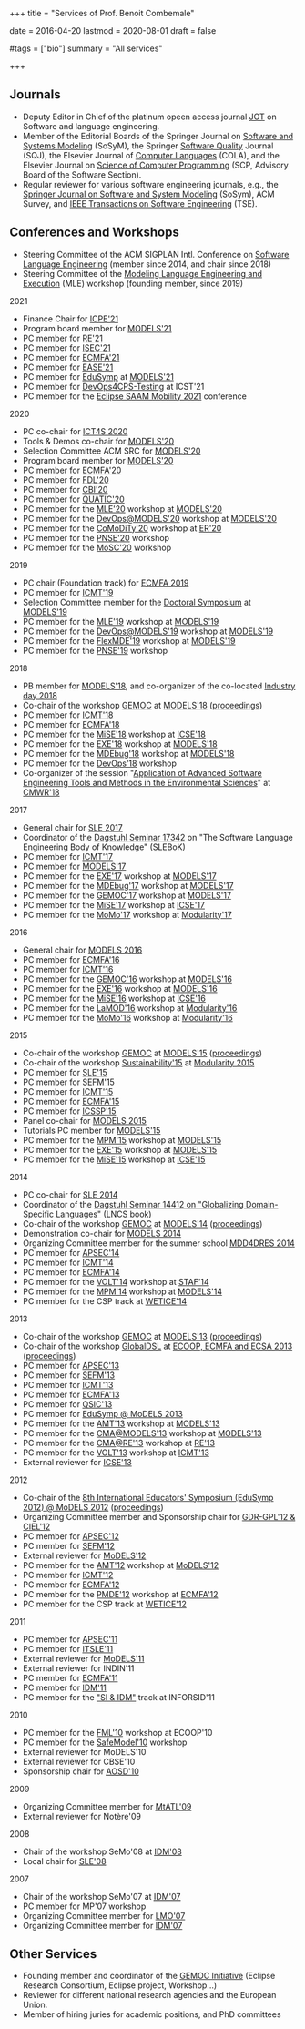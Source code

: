 +++
title = "Services of Prof. Benoit Combemale"

date = 2016-04-20
lastmod = 2020-08-01
draft = false

#tags = ["bio"]
summary = "All services"

+++

## Journals

- Deputy Editor in Chief of the platinum opeen access journal <a href="http://www.jot.fm" target="_blank">JOT</a> on Software and language engineering.
- Member of the Editorial Boards of the Springer Journal on <a href="http://www.sosym.org" target="_blank">Software and Systems Modeling</a> (SoSyM), the Springer <a href="https://link.springer.com/journal/11219" target="_blank">Software Quality</a> Journal (SQJ), the Elsevier Journal of <a href="https://www.journals.elsevier.com/journal-of-computer-languages" target="_blank">Computer Languages</a> (COLA), and the Elsevier Journal on <a href="http://www.journals.elsevier.com/science-of-computer-programming/editorial-board/">Science of Computer Programming</a> (SCP, Advisory Board of the Software Section).
- Regular reviewer for various software engineering journals, e.g., the <a href="http://www.sosym.org/" target="_blank">Springer Journal on Software and System Modeling</a> (SoSym), ACM Survey, and <a href="http://www.computer.org/portal/web/tse" target="_blank">IEEE Transactions on Software Engineering</a> (TSE).


## Conferences and Workshops

- Steering Committee of the ACM SIGPLAN Intl. Conference on <a href="http://www.sleconf.org/">Software Language Engineering</a> (member since 2014, and chair since 2018)
- Steering Committee of the <a href="https://mleworkshop.github.io">Modeling Language Engineering and Execution</a> (MLE) workshop (founding member, since 2019)

2021

- Finance Chair for <a href="https://icpe2021.spec.org/" target="_blank">ICPE'21</a>
- Program board member for <a href="https://conf.researchr.org/home/models-2021" target="_blank">MODELS'21</a>
- PC member for <a href="#" target="_blank">RE'21</a>
- PC member for <a href="http://isoft.acm.org/isec2021/" target="_blank">ISEC'21</a>
- PC member for <a href="#" target="_blank">ECMFA'21</a>
- PC member for <a href="https://www.ntnu.edu/ease2021" target="_blank">EASE'21</a>
- PC member for <a href="#" target="_blank">EduSymp</a> at <a href="https://conf.researchr.org/home/models-2021" target="_blank">MODELS'21</a> 
- PC member for <a href="https://devops4cps-testing.github.io/" target="_blank">DevOps4CPS-Testing</a> at ICST'21
- PC member for the <a href="https://events.eclipse.org/2021/saam-mobility/" target="_blank">Eclipse SAAM Mobility 2021</a> conference

2020

- PC co-chair for <a href="https://2020.ict4s.org">ICT4S 2020</a>
- Tools & Demos co-chair for <a href="https://conf.researchr.org/home/models-2020" target="_blank">MODELS'20</a>
- Selection Committee ACM SRC for <a href="https://conf.researchr.org/home/models-2020" target="_blank">MODELS'20</a>
- Program board member for <a href="https://conf.researchr.org/home/models-2020" target="_blank">MODELS'20</a>
- PC member for <a href="https://staf2020.hvl.no/events/ecmfa2020/" target="_blank">ECMFA'20</a>
- PC member for <a href="http://fdl-conference.org/" target="_blank">FDL'20</a>
- PC member for <a href="https://portal.cbi-series.org/" target="_blank">CBI'20</a>
- PC member for <a href="https://2020.quatic.org/thematic-tracks/model-driven-methods" target="_blank">QUATIC'20</a>
- PC member for the <a href="https://mleworkshop.github.io/mle2020.html">MLE'20</a> workshop at <a href="https://conf.researchr.org/home/models-2020" target="_blank">MODELS'20</a>
- PC member for the <a href="https://ace-design.github.io/devops-at-models/">DevOps@MODELS'20</a> workshop at <a href="https://conf.researchr.org/home/models-2020" target="_blank">MODELS'20</a>
- PC member for the <a href="https://comodity.github.io/">CoMoDiTy'20</a> workshop at <a href="https://er2020.big.tuwien.ac.at/" target="_blank">ER'20</a>
- PC member for the <a href="http://www.informatik.uni-hamburg.de/TGI/events/pnse/">PNSE'20</a> workshop
- PC member for the <a href="https://mosc.gssi.it/">MoSC'20</a> workshop

2019

- PC chair (Foundation track) for <a href="https://staf2019.win.tue.nl/events/ecmfa19/">ECMFA 2019</a>
- PC member for <a href="http://www.model-transformation.org/" target="_blank">ICMT'19</a>
- Selection Committee member for the <a href="https://modelsconf19.org/?page_id=1118">Doctoral Symposium</a> at <a href="https://modelsconf19.org/" target="_blank">MODELS'19</a>
- PC member for the <a href="http://gemoc.org/events/mle2019">MLE'19</a> workshop at <a href="https://modelsconf19.org/" target="_blank">MODELS'19</a>
- PC member for the <a href="https://ace-design.github.io/devops-at-models/">DevOps@MODELS'19</a> workshop at <a href="https://modelsconf19.org/" target="_blank">MODELS'19</a>
- PC member for the <a href="http://events.disim.univaq.it/flexmde/">FlexMDE'19</a> workshop at <a href="https://modelsconf19.org/" target="_blank">MODELS'19</a>
- PC member for the <a href="http://www.informatik.uni-hamburg.de/TGI/events/pnse/">PNSE'19</a> workshop

2018

- PB member for <a href="https://modelsconf2018.github.io/" target="_blank">MODELS'18</a>, and co-organizer of the co-located <a href="https://modelsconf2018.github.io/program/industryday/" target="_blank">Industry day 2018</a>
- Co-chair of the workshop <a href="http://gemoc.org/gemoc2018">GEMOC</a> at <a href="https://modelsconf2018.github.io/" target="_blank">MODELS'18</a> (<a title="CEUR" href="#" target="_blank">proceedings</a>)
- PC member for <a href="https://icmt2018.github.io/" target="_blank">ICMT'18</a>
- PC member for <a href="http://eventmall.info/ecmfa2018/" target="_blank">ECMFA'18</a>
- PC member for the <a href="https://sselab.de/lab2/public/wiki/MiSE/">MiSE'18</a> workshop at <a href="http://icse2017.gatech.edu/" target="_blank">ICSE'18</a>
- PC member for the <a href="https://modelexecution.org/exe2018/">EXE'18</a> workshop at <a href="https://modelsconf2018.github.io/" target="_blank">MODELS'18</a>
- PC member for the <a href="https://msdl.uantwerpen.be/conferences/MDEbug/2018/">MDEbug'18</a> workshop at <a href="https://modelsconf2018.github.io/" target="_blank">MODELS'18</a>
- PC member for the <a href="https://www.laser-foundation.org/devops/2018/">DevOps'18</a> workshop</a>
- Co-organizer of the session "<a href="http://cmwrconference.org/program/sessions/application_of_advanced_software_tools_and_methods/"  target="_blank">Application of Advanced Software Engineering Tools and Methods in the Environmental Sciences</a>" at <a href="http://cmwrconference.org/" target="_blank">CMWR'18</a>

2017

- General chair for <a href="http://www.sleconf.org/2017">SLE 2017</a>
- Coordinator of the <a href="http://www.dagstuhl.de/17342" target="_blank">Dagstuhl Seminar 17342</a> on "The Software Language Engineering Body of Knowledge" (SLEBoK)
- PC member for <a href="https://sites.google.com/site/icmt2017/" target="_blank">ICMT'17</a>
- PC member for <a href="https://www.cs.utexas.edu/models2017/home" target="_blank">MODELS'17</a>
- PC member for the <a href="https://modelexecution.org/exe2017/">EXE'17</a> workshop at <a href="https://www.cs.utexas.edu/models2017/home" target="_blank">MODELS'17</a>
- PC member for the <a href="https://msdl.uantwerpen.be/conferences/MDEbug/">MDEbug'17</a> workshop at <a href="https://www.cs.utexas.edu/models2017/home" target="_blank">MODELS'17</a>
- PC member for the <a href="http://gemoc.org/events/gemoc2017.html">GEMOC'17</a> workshop at <a href="https://www.cs.utexas.edu/models2017/home" target="_blank">MODELS'17</a>
- PC member for the <a href="https://sselab.de/lab2/public/wiki/MiSE">MiSE'17</a> workshop at <a href="http://icse2017.gatech.edu/" target="_blank">ICSE'17</a>
- PC member for the <a href="http://www.momo2017.ece.mcgill.ca/">MoMo'17</a> workshop at <a href="http://2017.modularity.info" target="_blank">Modularity'17</a>

2016

- General chair for <a href="http://models2016.irisa.fr/">MODELS 2016</a>
- PC member for <a href="http://ecmfa2016.itu.dk" target="_blank">ECMFA'16</a>
- PC member for <a href="http://is.ieis.tue.nl/research/ICMT16/" target="_blank">ICMT'16</a>
- PC member for the <a href="http://gemoc.org/gemoc2016/">GEMOC'16</a> workshop at <a href="http://models2016.irisa.fr/" target="_blank">MODELS'16</a>
- PC member for the <a href="https://modelexecution.org/exe2016">EXE'16</a> workshop at <a href="http://models2016.irisa.fr/" target="_blank">MODELS'16</a>
- PC member for the <a href="https://sselab.de/lab2/public/wiki/MiSE">MiSE'16</a> workshop at <a href="http://2016.icse.cs.txstate.edu" target="_blank">ICSE'16</a>
- PC member for the <a href="http://2016.modularity.info/track/LaMOD2016">LaMOD'16</a> workshop at <a href="http://2016.modularity.info" target="_blank">Modularity'16</a>
- PC member for the <a href="http://www.momo2016.ece.mcgill.ca">MoMo'16</a> workshop at <a href="http://2016.modularity.info" target="_blank">Modularity'16</a>

2015

- Co-chair of the workshop <a href="http://gemoc.org/gemoc2015/">GEMOC</a> at <a href="http://www.modelsconference.org/" target="_blank">MODELS'15</a> (<a title="CEUR" href="http://ceur-ws.org/Vol-1511/" target="_blank">proceedings</a>)
- Co-chair of the workshop <a href="http://sustainability15.inria.fr/" target="_blank">Sustainability'15</a> at <a href="http://www.aosd.net/2015/">Modularity 2015</a>
- PC member for <a href="http://www.sleconf.org/2015/" target="_blank">SLE'15</a>
- PC member for <a href="http://www.cs.york.ac.uk/sefm2015/" target="_blank">SEFM'15</a>
- PC member for <a href="www.di.univaq.it/diruscio/sites/ICMT2015/" target="_blank">ICMT'15</a>
- PC member for <a href="https://www.uni-marburg.de/fb12/swt/ecmfa2015/" target="_blank">ECMFA'15</a>
- PC member for <a href="http://www.icsp-conferences.org/icssp2015/" target="_blank">ICSSP'15</a>
- Panel co-chair for <a href="http://www.modelsconference.org/">MODELS 2015</a>
- Tutorials PC member for <a href="http://www.modelsconference.org/" target="_blank">MODELS'15</a>
- PC member for the <a href="http://is.ieis.tue.nl/research/bpm/MPM15">MPM'15</a> workshop at <a href="http://www.modelsconference.org/" target="_blank">MODELS'15</a>
- PC member for the <a href="http://www.modelexecution.org/exe2015">EXE'15</a> workshop at <a href="http://www.modelsconference.org/" target="_blank">MODELS'15</a>
- PC member for the <a href="https://sselab.de/lab2/public/wiki/MiSE">MiSE'15</a> workshop at <a href="#" target="_blank">ICSE'15</a>

2014

- PC co-chair for <a href="http://www.sleconf.org/2014">SLE 2014</a>
- Coordinator of the <a href="http://www.dagstuhl.de/14412" target="_blank">Dagstuhl Seminar 14412 on "Globalizing Domain-Specific Languages"</a> (<a title="LNCS Book" href="http://www.springer.com/us/book/9783319261713" target="_blank">LNCS book</a>)
- Co-chair of the workshop <a href="http://gemoc.org/gemoc2014/">GEMOC</a> at <a href="http://models2014.webs.upv.es/" target="_blank">MODELS'14</a> (<a title="CEUR" href="http://ceur-ws.org/Vol-1236/" target="_blank">proceedings</a>)
- Demonstration co-chair for <a href="http://models2014.webs.upv.es">MODELS 2014</a>
- Organizing Committee member for the summer school <a href="http://www.mdd4dres.org/">MDD4DRES 2014</a>
- PC member for <a href="http://apsec2014.korea.ac.kr/" target="_blank">APSEC'14</a>
- PC member for <a href="http://www.model-transformation.org/" target="_blank">ICMT'14</a>
- PC member for <a href="http://ecmfa2014.lcc.uma.es" target="_blank">ECMFA'14</a>
- PC member for the <a href="http://volt2014.big.tuwien.ac.at/">VOLT'14</a> workshop at <a href="http://stafconferences.info/" target="_blank">STAF'14</a>
- PC member for the <a href="http://msdl.cs.mcgill.ca/conferences/MPM/">MPM'14</a> workshop at <a href="http://models2014.webs.upv.es/" target="_blank">MODELS'14</a>
- PC member for the CSP track at <a href="http://cmt.dmi.unipr.it/wetice14/" target="_blank">WETICE'14</a>

2013

- Co-chair of the workshop <a href="http://gemoc.org/gemoc2013/">GEMOC</a> at <a href="http://models2013.lcc.uma.es/" target="_blank">MODELS'13</a> (<a title="CEUR" href="http://ceur-ws.org/Vol-1102/" target="_blank">proceedings</a>)
- Co-chair of the workshop <a href="http://gemoc.org/globaldsl2013/">GlobalDSL</a> at <a href="http://www.lirmm.fr/ec-montpellier-2013/">ECOOP, ECMFA and ECSA 2013</a> (<a title="ACM DL" href="http://dl.acm.org/citation.cfm?id=2489812" target="_blank">proceedings</a>)
- PC member for <a href="http://apsec2013.eng.chula.ac.th/" target="_blank">APSEC'13</a>
- PC member for <a href="http://antares.sip.ucm.es/sefm2013/index.php" target="_blank">SEFM'13</a>
- PC member for <a href="http://www.model-transformation.org/" target="_blank">ICMT'13</a>
- PC member for <a href="http://info-web.lirmm.fr/ecmfa13/" target="_blank">ECMFA'13</a>
- PC member for <a href="http://software.nju.edu.cn/qsic/" target="_blank">QSIC'13</a>
- PC member for <a href="http://models2013.lcc.uma.es/call-edusymp.html">EduSymp @ MoDELS 2013</a>
- PC member for the <a href="http://msdl.cs.mcgill.ca/conferences/AMT/">AMT'13</a> workshop at <a href="http://www.modelsconference.org/" target="_blank">MODELS'13</a>
- PC member for the <a href="#">CMA@MODELS'13</a> workshop at <a href="http://www.modelsconference.org/" target="_blank">MODELS'13</a>
- PC member for the <a href="http://cserg0.site.uottawa.ca/cma2013re/">CMA@RE'13</a> workshop at <a href="http://www.re2013.inf.puc-rio.br" target="_blank">RE'13</a>
- PC member for the <a href="http://www.hpi.uni-potsdam.de/giese/events/2013/volt/">VOLT'13</a> workshop at <a href="http://www.model-transformation.org/" target="_blank">ICMT'13</a>
- External reviewer for <a href="http://2013.icse-conferences.org/" target="_blank">ICSE'13</a>

2012

- Co-chair of the <a href="http://edusymp2012.irisa.fr/">8th International Educators' Symposium (EduSymp 2012) @ MoDELS 2012</a> (<a title="ACM DL" href="http://dl.acm.org/citation.cfm?id=2425936" target="_blank">proceedings</a>)
- Organizing Committee member and Sponsorship chair for <acronym title="Journées GDR GPL - CIEL 2012"></acronym><a href="http://gpl2012.irisa.fr/" target="_blank">GDR-GPL'12 &amp; CIEL'12</a>
- PC member for <a href="http://www.apsec2012.org" target="_blank">APSEC'12</a>
- PC member for <a href="http://sefm2012.city.academic.gr/" target="_blank">SEFM'12</a>
- External reviewer for <a href="http://models2012.info/" target="_blank">MoDELS'12</a>
- PC member for the <a href="http://msdl.cs.mcgill.ca/conferences/AMT/">AMT'12</a> workshop at <a href="http://models2012.info/" target="_blank">MoDELS'12</a>
- PC member for <a href="http://www.model-transformation.org/" target="_blank">ICMT'12</a>
- PC member for <a href="http://www2.imm.dtu.dk/conferences/ECMFA-2012/" target="_blank">ECMFA'12</a>
- PC member for the <a href="http://www2.imm.dtu.dk/conferences/ECMFA-2012/workshops/#PMDE" target="_blank">PMDE'12</a> workshop at <a href="http://www2.imm.dtu.dk/conferences/ECMFA-2012/" target="_blank">ECMFA'12</a>
- PC member for the CSP track at <a href="http://conf.laas.fr/wetice2012/" target="_blank">WETICE'12</a>

2011

- PC member for <a href="http://www.apsec2011.org" target="_blank">APSEC'11</a>
- PC member for <a href="http://planet-sl.org/itsle2011/" target="_blank">ITSLE'11</a>
- External reviewer for <a href="http://ecs.victoria.ac.nz/Events/MODELS2011/" target="_blank">MoDELS'11</a>
- External reviewer for INDIN'11
- PC member for <a href="http://www.ecmfa-2011.org/">ECMFA'11</a>
- PC member for <a href="http://www.lifl.fr/idm-gpl">IDM'11</a>
- PC member for the <a href="http://www-lisic.univ-littoral.fr/inforsid2011/index.php?p=session2">"SI &amp; IDM"</a> track at INFORSID'11

2010

- PC member for the <a href="http://www.cis.uab.edu/FML2010/">FML'10</a> workshop at ECOOP'10
- PC member for the <a href="http://www.irisa.fr/triskell/IDM2010/SafeModel/SafeModel-IDM2010.html">SafeModel'10</a> workshop
- External reviewer for MoDELS'10
- External reviewer for CBSE'10
- Sponsorship chair for <acronym title="9th International Conference on Aspect-Oriented Software Development"><a href="http://www.aosd.net/2010/">AOSD'10</a></acronym>

2009

- Organizing Committee member for <acronym title="1st International Workshop on Model Transformation with ATL"><a href="http://www.emn.fr/x-info/atlanmod/index.php/MtATL2009">MtATL'09</a></acronym>
- External reviewer for Notère'09

2008

- Chair of the workshop SeMo'08 at <a href="http://www.planetmde.org/idm08/" target="_blank"><acronym title="4ième Journée sur l'Ingénierie Dirigée par les Modèles (IDM 2008)">IDM'08</acronym></a>
- Local chair for <acronym title="1st International Conference on Software Language Engineering"><a href="http://planet-sl.org/sle2008/">SLE'08</a></acronym>

2007

- Chair of the workshop SeMo'07 at <a href="http://www.planetmde.org/idm07/" target="_blank"><acronym title="3ième Journée sur l'Ingénierie Dirigée par les Modèles (IDM 2007)">IDM'07</acronym></a>
- PC member for MP'07 workshop
- Organizing Committee member for <a href="http://www.l-m-o.org/">LMO'07</a>
- Organizing Committee member for <a href="http://www.planetmde.org/idm07/" target="_blank">IDM'07</a>

## Other Services

- Founding member and coordinator of the [GEMOC Initiative](http://gemoc.org) (Eclipse Research Consortium, Eclipse project, Workshop...)
- Reviewer for different national research agencies and the European Union. 
- Member of hiring juries for academic positions, and PhD committees